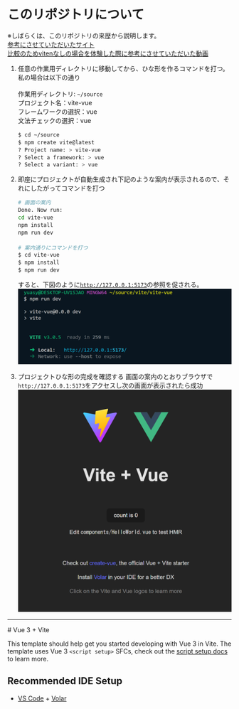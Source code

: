 # このリポジトリについて
※しばらくは、このリポジトリの来歴から説明します。<br/>
[参考にさせていただいたサイト](https://www.sk-lab.co.jp/archives/11197)
<br/>
[比較のためvitenなしの場合を体験した際に参考にさせていただいた動画](https://youtu.be/iqe8HPJuY80)

<ol>
  <li>任意の作業用ディレクトリに移動してから、ひな形を作るコマンドを打つ。私の場合は以下の通り<br/>
  <br/>作業用ディレクトリ:   <code>~/source</code>
  <br/>プロジェクト名：vite-vue
  <br/>フレームワークの選択：vue
  <br/>文法チェックの選択：vue
  <br/>
  
  ```bash
  $ cd ~/source
  $ npm create vite@latest
  ? Project name: > vite-vue
  ? Select a framework: > vue
  ? Select a variant: > vue
  ```
  </li>
  <li>即座にプロジェクトが自動生成され下記のような案内が表示されるので、それにしたがってコマンドを打つ
  
  ```bash
  # 画面の案内
  Done. Now run:
  cd vite-vue
  npm install
  npm run dev

  # 案内通りにコマンドを打つ
  $ cd vite-vue
  $ npm install
  $ npm run dev
  ```
  
  すると、下図のように<code>http://127.0.0.1:5173</code>の参照を促される。
  <img src="./public/fig01.png"/>

  </li>
  <li>プロジェクトひな形の完成を確認する
  画面の案内のとおりブラウザで<code>http://127.0.0.1:5173</code>をアクセスし次の画面が表示されたら成功
  <br/>
  <img src="./public/fig02.png"/>

</ol>

<hr/>
# Vue 3 + Vite

This template should help get you started developing with Vue 3 in Vite. The template uses Vue 3 `<script setup>` SFCs, check out the [script setup docs](https://v3.vuejs.org/api/sfc-script-setup.html#sfc-script-setup) to learn more.

## Recommended IDE Setup

- [VS Code](https://code.visualstudio.com/) + [Volar](https://marketplace.visualstudio.com/items?itemName=Vue.volar)
